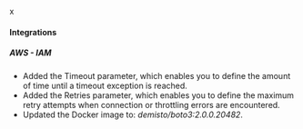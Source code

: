 x
#### Integrations
##### AWS - IAM
- Added the Timeout parameter, which enables you to define the amount of time until a timeout exception is reached.
- Added the Retries parameter, which enables you to define the maximum retry attempts when connection or throttling errors
    are encountered.
- Updated the Docker image to: *demisto/boto3:2.0.0.20482*.
